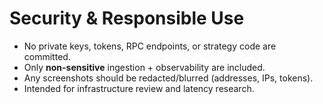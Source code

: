 # Security & Responsible Use

- No private keys, tokens, RPC endpoints, or strategy code are committed.
- Only **non-sensitive** ingestion + observability are included.
- Any screenshots should be redacted/blurred (addresses, IPs, tokens).
- Intended for infrastructure review and latency research.
